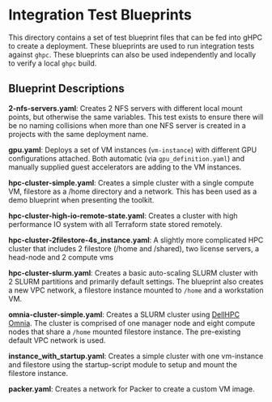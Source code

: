 
# Integration Test Blueprints

This directory contains a set of test blueprint files that can be fed into gHPC
to create a deployment. These blueprints are used to run integration tests
against `ghpc`. These blueprints can also be used independently and locally to
verify a local `ghpc` build.

## Blueprint Descriptions

**2-nfs-servers.yaml**: Creates 2 NFS servers with different local mount points,
but otherwise the same variables. This test exists to ensure there will be no
naming collisions when more than one NFS server is created in a projects with
the same deployment name.

**gpu.yaml**: Deploys a set of VM instances (`vm-instance`) with different GPU
configurations attached. Both automatic (via `gpu_definition.yaml`) and manually
supplied guest accelerators are adding to the VM instances.

**hpc-cluster-simple.yaml**: Creates a simple cluster with a single compute VM,
filestore as a /home directory and a network. This has been used as a demo
blueprint when presenting the toolkit.

**hpc-cluster-high-io-remote-state.yaml**: Creates a cluster with high
performance IO system with all Terraform state stored remotely.

**hpc-cluster-2filestore-4s_instance.yaml**: A slightly more complicated HPC
cluster that includes 2 filestore (/home and /shared), two license servers, a
head-node and 2 compute vms

**hpc-cluster-slurm.yaml**: Creates a basic auto-scaling SLURM cluster with 2
SLURM partitions and primarily default settings. The blueprint also creates a new
VPC network, a filestore instance mounted to `/home` and a workstation VM.

**omnia-cluster-simple.yaml**: Creates a SLURM cluster using
[DellHPC Omnia](https://github.com/dellhpc/omnia). The cluster is comprised of
one manager node and eight compute nodes that share a `/home` mounted filestore
instance. The pre-existing default VPC network is used.

**instance_with_startup.yaml**: Creates a simple cluster with one
vm-instance and filestore using the startup-script module to setup and
mount the filestore instance.

**packer.yaml**: Creates a network for Packer to create a custom VM image.
